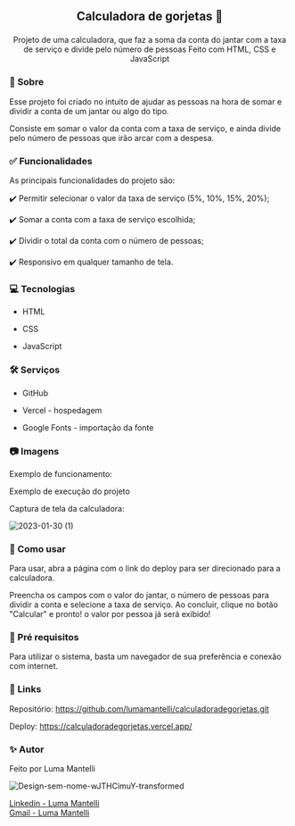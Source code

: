## <p style="text-align:center">Calculadora de gorjetas 💸</p>
<center>Projeto de uma calculadora, que faz a soma da conta do jantar com a taxa de serviço e divide pelo número de pessoas
Feito com HTML, CSS e JavaScript</center>
 

 

### 🎯 Sobre
Esse projeto foi criado no intuito de ajudar as pessoas na hora de somar e dividir a conta de um jantar ou algo do tipo.

Consiste em somar o valor da conta com a taxa de serviço, e ainda divide pelo número de pessoas que irão arcar com a despesa.

 

### ✅ Funcionalidades
As principais funcionalidades do projeto são:

✔️ Permitir selecionar o valor da taxa de serviço (5%, 10%, 15%, 20%);

✔️ Somar a conta com a taxa de serviço escolhida;

✔️ Dividir o total da conta com o número de pessoas;

✔️ Responsivo em qualquer tamanho de tela.

 

### 💻 Tecnologias
* HTML

* CSS

* JavaScript

 

### 🛠️ Serviços
* GitHub

* Vercel - hospedagem

* Google Fonts - importação da fonte

 
### 📷 Imagens

Exemplo de funcionamento:    

Exemplo de execução do projeto  

Captura de tela da calculadora:

![2023-01-30 (1)](https://user-images.githubusercontent.com/114085660/215583388-3d4555dd-a26e-4044-9361-9de9fb111fd9.png)
 

### 📙 Como usar
Para usar, abra a página com o link do deploy para ser direcionado para a calculadora.

Preencha os campos com o valor do jantar, o número de pessoas para dividir a conta e selecione a taxa de serviço. Ao concluir, clique no botão "Calcular" e pronto! o valor por pessoa já será exibido!

 

### 📜 Pré requisitos
Para utilizar o sistema, basta um navegador de sua preferência e conexão com internet.

 

### 🔗 Links
Repositório: <https://github.com/lumamantelli/calculadoradegorjetas.git>

Deploy: <https://calculadoradegorjetas.vercel.app/>
 

### ✨ Autor
Feito por Luma Mantelli

![Design-sem-nome-wJTHCimuY-transformed](https://user-images.githubusercontent.com/114085660/215860277-706feaee-c238-49f5-9587-64d8b17297f3.png)

<a href="https://www.linkedin.com/in/luma-mantelli-81556b194/" target="_blank">Linkedin - Luma Mantelli</a>   
<a href="mailto:luma.mantelli123@gmail.com" target="_blank">Gmail - Luma Mantelli</a>
